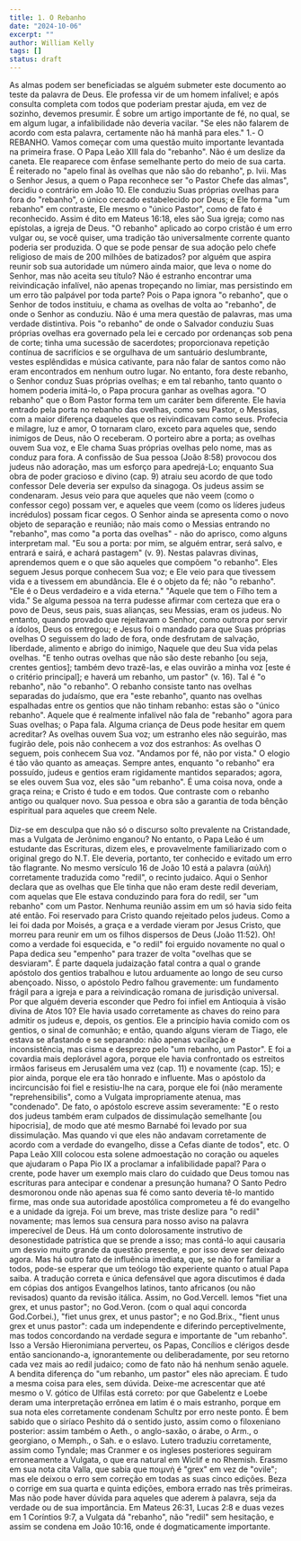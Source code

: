 ```yaml
---
title: 1. O Rebanho
date: "2024-10-06"
excerpt: ""
author: William Kelly
tags: []
status: draft
---
```


As almas podem ser beneficiadas se alguém submeter este documento ao
teste da palavra de Deus. Ele professa vir de um homem infalível; e após
consulta completa com todos que poderiam prestar ajuda, em vez de
sozinho, devemos presumir. É sobre um artigo importante de fé, no qual,
se em algum lugar, a infalibilidade não deveria vacilar. \"Se eles não
falarem de acordo com esta palavra, certamente não há manhã para eles.\"
1.- O REBANHO. Vamos começar com uma questão muito importante levantada
na primeira frase. O Papa Leão XIII fala do \"rebanho\". Não é um
deslize da caneta. Ele reaparece com ênfase semelhante perto do meio de
sua carta. É reiterado no \"apelo final às ovelhas que não são do
rebanho\", p. lvii. Mas o Senhor Jesus, a quem o Papa reconhece ser \"o
Pastor Chefe das almas\", decidiu o contrário em João 10. Ele conduziu
Suas próprias ovelhas para fora do \"rebanho\", o único cercado
estabelecido por Deus; e Ele forma \"um rebanho\" em contraste, Ele
mesmo o \"único Pastor\", como de fato é reconhecido. Assim é dito em
Mateus 16:18, eles são Sua igreja; como nas epístolas, a igreja de Deus.
\"O rebanho\" aplicado ao corpo cristão é um erro vulgar ou, se você
quiser, uma tradição tão universalmente corrente quanto poderia ser
produzida. O que se pode pensar de sua adoção pelo chefe religioso de
mais de 200 milhões de batizados? por alguém que aspira reunir sob sua
autoridade um número ainda maior, que leva o nome do Senhor, mas não
aceita seu título? Não é estranho encontrar uma reivindicação infalível,
não apenas tropeçando no limiar, mas persistindo em um erro tão palpável
por toda parte? Pois o Papa ignora \"o rebanho\", que o Senhor de todos
instituiu, e chama as ovelhas de volta ao \"rebanho\", de onde o Senhor
as conduziu. Não é uma mera questão de palavras, mas uma verdade
distintiva. Pois \"o rebanho\" de onde o Salvador conduziu Suas próprias
ovelhas era governado pela lei e cercado por ordenanças sob pena de
corte; tinha uma sucessão de sacerdotes; proporcionava repetição
contínua de sacrifícios e se orgulhava de um santuário deslumbrante,
vestes esplêndidas e música cativante, para não falar de santos como não
eram encontrados em nenhum outro lugar. No entanto, fora deste rebanho,
o Senhor conduz Suas próprias ovelhas; e em tal rebanho, tanto quanto o
homem poderia imitá-lo, o Papa procura ganhar as ovelhas agora. \"O
rebanho\" que o Bom Pastor forma tem um caráter bem diferente. Ele havia
entrado pela porta no rebanho das ovelhas, como seu Pastor, o Messias,
com a maior diferença daqueles que os reivindicavam como seus. Profecia
e milagre, luz e amor, O tornaram claro, exceto para aqueles que, sendo
inimigos de Deus, não O receberam. O porteiro abre a porta; as ovelhas
ouvem Sua voz, e Ele chama Suas próprias ovelhas pelo nome, mas as
conduz para fora. A confissão de Sua pessoa (João 8:58) provocou dos
judeus não adoração, mas um esforço para apedrejá-Lo; enquanto Sua obra
de poder gracioso e divino (cap. 9) atraiu seu acordo de que todo
confessor Dele deveria ser expulso da sinagoga. Os judeus assim se
condenaram. Jesus veio para que aqueles que não veem (como o confessor
cego) possam ver, e aqueles que veem (como os líderes judeus incrédulos)
possam ficar cegos. O Senhor ainda se apresenta como o novo objeto de
separação e reunião; não mais como o Messias entrando no \"rebanho\",
mas como \"a porta das ovelhas\" - não do aprisco, como alguns
interpretam mal. \"Eu sou a porta: por mim, se alguém entrar, será
salvo, e entrará e sairá, e achará pastagem\" (v. 9). Nestas palavras
divinas, aprendemos quem e o que são aqueles que compõem \"o rebanho\".
Eles seguem Jesus porque conhecem Sua voz; e Ele veio para que tivessem
vida e a tivessem em abundância. Ele é o objeto da fé; não \"o
rebanho\". \"Ele é o Deus verdadeiro e a vida eterna.\" \"Aquele que tem
o Filho tem a vida.\" Se alguma pessoa na terra pudesse afirmar com
certeza que era o povo de Deus, seus pais, suas alianças, seu Messias,
eram os judeus. No entanto, quando provado que rejeitavam o Senhor, como
outrora por servir a ídolos, Deus os entregou; e Jesus foi o mandado
para que Suas próprias ovelhas O seguissem do lado de fora, onde
desfrutam de salvação, liberdade, alimento e abrigo do inimigo, Naquele
que deu Sua vida pelas ovelhas. \"E tenho outras ovelhas que não são
deste rebanho \[ou seja, crentes gentios\]; também devo trazê-las, e
elas ouvirão a minha voz \[este é o critério principal\]; e haverá um
rebanho, um pastor\" (v. 16). Tal é \"o rebanho\", não \"o rebanho\". O
rebanho consiste tanto nas ovelhas separadas do judaísmo, que era \"este
rebanho\", quanto nas ovelhas espalhadas entre os gentios que não tinham
rebanho: estas são o \"único rebanho\". Aquele que é realmente infalível
não fala de \"rebanho\" agora para Suas ovelhas; o Papa fala. Alguma
criança de Deus pode hesitar em quem acreditar? As ovelhas ouvem Sua
voz; um estranho eles não seguirão, mas fugirão dele, pois não conhecem
a voz dos estranhos: As ovelhas O seguem, pois conhecem Sua voz.
\"Andamos por fé, não por vista.\" O elogio é tão vão quanto as ameaças.
Sempre antes, enquanto \"o rebanho\" era possuído, judeus e gentios eram
rigidamente mantidos separados; agora, se eles ouvem Sua voz, eles são
\"um rebanho\". É uma coisa nova, onde a graça reina; e Cristo é tudo e
em todos. Que contraste com o rebanho antigo ou qualquer novo. Sua
pessoa e obra são a garantia de toda bênção espiritual para aqueles que
creem Nele.\
\
Diz-se em desculpa que não só o discurso solto prevalente na
Cristandade, mas a Vulgata de Jerônimo enganou? No entanto, o Papa Leão
é um estudante das Escrituras, dizem eles, e provavelmente familiarizado
com o original grego do N.T. Ele deveria, portanto, ter conhecido e
evitado um erro tão flagrante. No mesmo versículo 16 de João 10 está a
palavra (αὐλὴ) corretamente traduzida como \"redil\", o recinto judaico.
Aqui o Senhor declara que as ovelhas que Ele tinha que não eram deste
redil deveriam, com aquelas que Ele estava conduzindo para fora do
redil, ser \"um rebanho\" com um Pastor. Nenhuma reunião assim em um só
havia sido feita até então. Foi reservado para Cristo quando rejeitado
pelos judeus. Como a lei foi dada por Moisés, a graça e a verdade vieram
por Jesus Cristo, que morreu para reunir em um os filhos dispersos de
Deus (João 11:52). Oh! como a verdade foi esquecida, e \"o redil\" foi
erguido novamente no qual o Papa dedica seu \"empenho\" para trazer de
volta \"ovelhas que se desviaram\". É parte daquela judaização fatal
contra a qual o grande apóstolo dos gentios trabalhou e lutou arduamente
ao longo de seu curso abençoado. Nisso, o apóstolo Pedro falhou
gravemente: um fundamento frágil para a igreja e para a reivindicação
romana de jurisdição universal. Por que alguém deveria esconder que
Pedro foi infiel em Antioquia à visão divina de Atos 10? Ele havia usado
corretamente as chaves do reino para admitir os judeus e, depois, os
gentios. Ele a princípio havia comido com os gentios, o sinal de
comunhão; e então, quando alguns vieram de Tiago, ele estava se
afastando e se separando: não apenas vacilação e inconsistência, mas
cisma e desprezo pelo \"um rebanho, um Pastor\". E foi a covardia mais
deplorável agora, porque ele havia confrontado os estreitos irmãos
fariseus em Jerusalém uma vez (cap. 11) e novamente (cap. 15); e pior
ainda, porque ele era tão honrado e influente. Mas o apóstolo da
incircuncisão foi fiel e resistiu-lhe na cara, porque ele foi (não
meramente \"reprehensibilis\", como a Vulgata impropriamente atenua, mas
\"condenado\". De fato, o apóstolo escreve assim severamente: \"E o
resto dos judeus também eram culpados de dissimulação semelhante \[ou
hipocrisia\], de modo que até mesmo Barnabé foi levado por sua
dissimulação. Mas quando vi que eles não andavam corretamente de acordo
com a verdade do evangelho, disse a Cefas diante de todos\", etc. O Papa
Leão XIII colocou esta solene admoestação no coração ou aqueles que
ajudaram o Papa Pio IX a proclamar a infalibilidade papal? Para o
crente, pode haver um exemplo mais claro do cuidado que Deus tomou nas
escrituras para antecipar e condenar a presunção humana? O Santo Pedro
desmoronou onde não apenas sua fé como santo deveria tê-lo mantido
firme, mas onde sua autoridade apostólica comprometeu a fé do evangelho
e a unidade da igreja. Foi um breve, mas triste deslize para \"o redil\"
novamente; mas lemos sua censura para nosso aviso na palavra imperecível
de Deus. Há um conto dolorosamente instrutivo de desonestidade
patrística que se prende a isso; mas contá-lo aqui causaria um desvio
muito grande da questão presente, e por isso deve ser deixado agora. Mas
há outro fato de influência imediata, que, se não for familiar a todos,
pode-se esperar que um teólogo tão experiente quanto o atual Papa saiba.
A tradução correta e única defensável que agora discutimos é dada em
cópias dos antigos Evangelhos latinos, tanto africanos (ou não
revisados) quanto da revisão itálica. Assim, no God.Vercell. lemos
\"fiet una grex, et unus pastor\"; no God.Veron. (com o qual aqui
concorda God.Corbei.), \"fiet unus grex, et unus pastor\"; e no
God.Brix., \"fient unus grex et unus pastor\": cada um independente e
diferindo perceptivelmente, mas todos concordando na verdade segura e
importante de \"um rebanho\". Isso a Versão Hieronimiana perverteu, os
Papas, Concílios e clérigos desde então sancionando-a, ignorantemente ou
deliberadamente, por seu retorno cada vez mais ao redil judaico; como de
fato não há nenhum senão aquele. A bendita diferença do \"um rebanho, um
pastor\" eles não apreciam. É tudo a mesma coisa para eles, sem dúvida.
Deixe-me acrescentar que até mesmo o V. gótico de Ulfilas está correto:
por que Gabelentz e Loebe deram uma interpretação errônea em latim é o
mais estranho, porque em sua nota eles corretamente condenam Schultz por
erro neste ponto. É bem sabido que o siríaco Peshito dá o sentido justo,
assim como o filoxeniano posterior: assim também o Aeth., o anglo-saxão,
o árabe, o Arm., o georgiano, o Memph., o Sah. e o eslavo. Lutero
traduziu corretamente, assim como Tyndale; mas Cranmer e os ingleses
posteriores seguiram erroneamente a Vulgata, o que era natural em Wiclif
e no Rhemish. Erasmo em sua nota cita Valla, que sabia que ποιμνὴ é
\"grex\" em vez de \"ovile\"; mas ele deixou o erro sem correção em
todas as suas cinco edições. Beza o corrige em sua quarta e quinta
edições, embora errado nas três primeiras. Mas não pode haver dúvida
para aqueles que aderem à palavra, seja da verdade ou de sua
importância. Em Mateus 26:31, Lucas 2:8 e duas vezes em 1 Coríntios 9:7,
a Vulgata dá \"rebanho\", não \"redil\" sem hesitação, e assim se
condena em João 10:16, onde é dogmaticamente importante.
